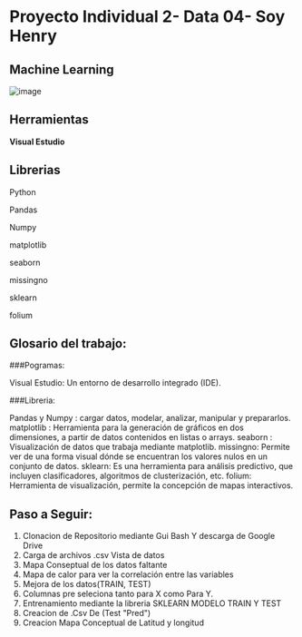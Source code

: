 # Proyecto Individual 2- Data 04- Soy Henry   
## Machine Learning
![image](https://user-images.githubusercontent.com/108296379/182138583-9011699a-f009-4454-885e-80dca182b6c8.png)

## Herramientas

**Visual Estudio**

## Librerias

Python

Pandas 

Numpy

matplotlib

seaborn 

missingno

sklearn

folium

## Glosario del trabajo:

###Pogramas:

Visual Estudio: Un entorno de desarrollo integrado (IDE).

###Libreria:

Pandas y Numpy : cargar datos, modelar, analizar, manipular y prepararlos.
matplotlib : Herramienta para la generación de gráficos en dos dimensiones, a partir de datos contenidos en listas o arrays.
seaborn  : Visualización de datos que trabaja mediante matplotlib.
missingno: Permite ver de una forma visual dónde se encuentran los valores nulos en un conjunto de datos.
sklearn: Es una herramienta para análisis predictivo, que incluyen clasificadores, algoritmos de clusterización, etc. 
folium: Herramienta de visualización, permite la concepción de mapas interactivos.

## Paso a Seguir:
1. Clonacion de Repositorio mediante Gui Bash Y descarga de Google Drive
2. Carga de archivos .csv Vista de datos 
3. Mapa Conseptual de los datos faltante
4. Mapa de calor para ver la correlación entre las variables
5. Mejora de los datos(TRAIN, TEST)
6. Columnas pre seleciona tanto para X como Para Y.
7. Entrenamiento mediante la libreria SKLEARN MODELO TRAIN Y TEST
8. Creacion de .Csv De (Test "Pred")
9. Creacion Mapa Conceptual de Latitud y longitud


